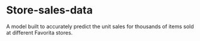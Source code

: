 # Store-sales-data
A model built to accurately predict the unit sales for thousands of items sold at different Favorita stores.
